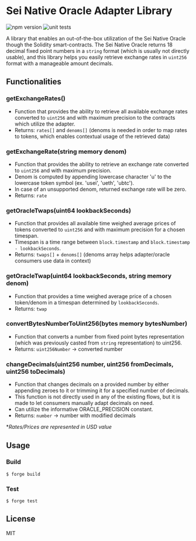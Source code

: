 # Sei Native Oracle Adapter Library
![npm version](https://img.shields.io/npm/v/sei-native-oracle-adapter)
![unit tests](https://github.com/dragonswap-app/sei-native-oracle-adapter/actions/workflows/test.yml/badge.svg)

A library that enables an out-of-the-box utilization of the Sei Native Oracle though the Solidity smart-contracts.
The Sei Native Oracle returns 18 decimal fixed point numbers in a `string` format (which is usually not directly usable), and this library helps you easily retrieve exchange rates in `uint256` format with a manageable amount decimals.

## Functionalities

### getExchangeRates()
- Function that provides the ability to retrieve all available exchange rates converted to `uint256` and with maximum precision to the contracts which utilize the adapter.
- Returns: `rates[]` and `denoms[]` (denoms is needed in order to map rates to tokens, which enables contextual usage of the retrieved data)

### getExchangeRate(string memory denom)
- Function that provides the ability to retrieve an exchange rate converted to `uint256` and with maximum precision.
- Denom is computed by appending lowercase character 'u' to the lowercase token symbol (ex. 'usei', 'ueth', 'ubtc').
- In case of an unsupported denom, returned exchange rate will be zero.
- Returns: `rate`

### getOracleTwaps(uint64 lookbackSeconds)
- Function that provides all available time weighed average prices of tokens converted to `uint256` and with maximum precision for a chosen timespan.
- Timespan is a time range between `block.timestamp` and `block.timestamp - lookbackSeconds`.
- Returns: `twaps[]` +  `denoms[]` (denoms array helps adapter/oracle consumers use data in context)

### getOracleTwap(uint64 lookbackSeconds, string memory denom)
- Function that provides a time weighed average price of a chosen token/denom in a timespan determined by `lookbackSeconds`.
- Returns: `twap`

### convertBytesNumberToUint256(bytes memory bytesNumber)
- Function that converts a number from fixed point bytes representation (which was previously casted from `string` representation) to uint256.
- Returns: `uint256Number` -> converted number

### changeDecimals(uint256 number, uint256 fromDecimals, uint256 toDecimals)
- Function that changes decimals on a provided number by either appending zeroes to it or trimming it for a specified number of decimals.
- This function is not directly used in any of the existing flows, but it is made to let consumers manually adapt decimals on need.
- Can utilize the informative ORACLE_PRECISION constant.
- Returns: `number` -> number with modified decimals
 
*_Rates/Prices are represented in USD value_

## Usage
### Build

```shell
$ forge build
```

### Test

```shell
$ forge test
```

## License
MIT
